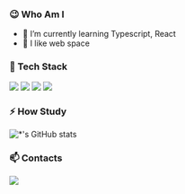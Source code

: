 

### 😉 Who Am I
- 🌱 I’m currently learning Typescript, React
- 💖 I like web space 

### 🔭 Tech Stack
<img src="https://img.shields.io/badge/HTML5-E34F26?style=flat-square&logo=HTML5&logoColor=white"/>
<img src="https://img.shields.io/badge/CSS-blue?style=flat-square&logo=css3&logoColor=white"/> 
<img src="https://img.shields.io/badge/Javascript-yellow?style=flat-square&logo=javascript&logoColor=white"/>
<img src="https://img.shields.io/badge/vue.js-4FC08D?style=flat-square&logo=vue.js&logoColor=white"> 


### ⚡ How Study

![*'s GitHub stats](https://github-readme-stats.vercel.app/api?username=moretz0921&show_icons=true&theme=highcontrast)

### 📫 Contacts
<a href="https://www.instagram.com/moretz0921/" target="_blank"><img src="https://img.shields.io/badge/instagram-critical?style=flat-square&logo=instagram&logoColor=white"/>   </a>



<!--
**moretz0921/moretz0921** is a ✨ _special_ ✨ repository because its `README.md` (this file) appears on your GitHub profile.

Here are some ideas to get you started:

- 🔭 I’m currently working on ...
- 🌱 I’m currently learning ...
- 👯 I’m looking to collaborate on ...
- 🤔 I’m looking for help with ...
- 💬 Ask me about ...
- 📫 How to reach me: ...
- 😄 Pronouns: ...
- ⚡ Fun fact: ...
-->

